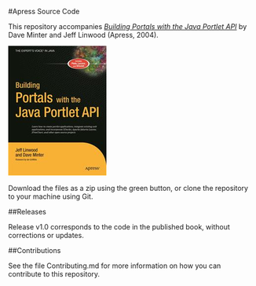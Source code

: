 #Apress Source Code

This repository accompanies [*Building Portals with the Java Portlet API*](http://www.apress.com/9781590592847) by Dave Minter and Jeff Linwood (Apress, 2004).

![Cover image](9781590592847.jpg)

Download the files as a zip using the green button, or clone the repository to your machine using Git.

##Releases

Release v1.0 corresponds to the code in the published book, without corrections or updates.

##Contributions

See the file Contributing.md for more information on how you can contribute to this repository.
